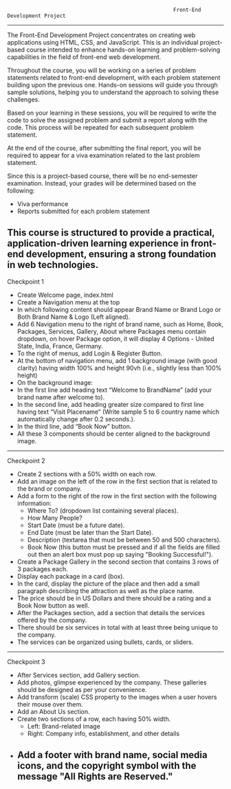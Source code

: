                                                           Front-End Development Project
   ---------------------------------------------------------------------------------------------------------------------------------------------------------------------------------------                                                         
The Front-End Development Project concentrates on creating web applications using HTML, CSS, and JavaScript. This is an individual project-based course intended to enhance hands-on learning and problem-solving capabilities in the field of front-end web development.

Throughout the course, you will be working on a series of problem statements related to front-end development, with each problem statement building upon the previous one. Hands-on sessions will guide you through sample solutions, helping you to understand the approach to solving these challenges.

Based on your learning in these sessions, you will be required to write the code to solve the assigned problem and submit a report along with the code. This process will be repeated for each subsequent problem statement.

At the end of the course, after submitting the final report, you will be required to appear for a viva examination related to the last problem statement.

Since this is a project-based course, there will be no end-semester examination. Instead, your grades will be determined based on the following:

* Viva performance
* Reports submitted for each problem statement
  
This course is structured to provide a practical, application-driven learning experience in front-end development, ensuring a strong foundation in web technologies.
-------------------------------------------------------------------------------------------------------------------------------------------------------------------------------------------
Checkpoint 1
*   Create Welcome page, index.html
*   Create a Navigation menu at the top
*   In which following content should appear Brand Name or Brand Logo or Both Brand Name & Logo (Left aligned).
*   Add 6 Navigation menu to the right of brand name, such as Home, Book, Packages, Services, Gallery, About where Packages menu contain dropdown, on hover Package option, it will display 4 Options - United State, India, France, Germany.
*   To the right of menus, add Login & Register Button.
*   At the bottom of navigation menu, add 1 background image (with good clarity) having width 100% and height 90vh (i.e., slightly less than 100% height)
*   On the background image:
*   In the first line add heading text “Welcome to BrandName” (add your brand name after welcome to).
*   In the second line, add heading greater size compared to first line having text “Visit Placename” (Write sample 5 to 6 country name which automatically change after 0.2 seconds.).
*   In the third line, add “Book Now” button.
*   All these 3 components should be center aligned to the background image.
  -----------------------------------------------------------------------------------------------------------------------------------------------------------------------------------------
Checkpoint 2
 * Create 2 sections with a 50% width on each row.
 * Add an image on the left of the row in the first section that is related to the brand or company.
 * Add a form to the right of the row in the first section with the following information:
     * Where To? (dropdown list containing several places).
     * How Many People?
     * Start Date (must be a future date).
     * End Date (must be later than the Start Date).
     * Description (textarea that must be between 50 and 500 characters).
     * Book Now (this button must be pressed and if all the fields are filled out then an alert box must pop up saying "Booking Successful!").
 * Create a Package Gallery in the second section that contains 3 rows of 3 packages each.
 * Display each package in a card (box).
 * In the card, display the picture of the place and then add a small paragraph describing the attraction as well as the place name.
 * The price should be in US Dollars and there should be a rating and a Book Now button as well.
 * After the Packages section, add a section that details the services offered by the company.
 * There should be six services in total with at least three being unique to the company.
 * The services can be organized using bullets, cards, or sliders.
-------------------------------------------------------------------------------------------------------------------------------------------------------------------------------------------
Checkpoint 3
* After Services section, add Gallery section.
* Add photos, glimpse experienced by the company. These galleries should be designed as per your convenience.
* Add transform (scale) CSS property to the images when a user hovers their mouse over them.
* Add an About Us section.
* Create two sections of a row, each having 50% width.
    * Left: Brand-related image
    * Right: Company info, establishment, and other details
* Add a footer with brand name, social media icons, and the copyright symbol with the message "All Rights are Reserved."
  -----------------------------------------------------------------------------------------------------------------------------------------------------------------------------------------
